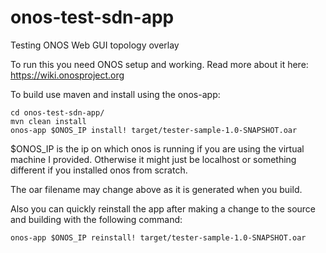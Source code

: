 # onos-test-sdn-app
Testing ONOS Web GUI topology overlay

To run this you need ONOS setup and working. Read more about it here: https://wiki.onosproject.org

To build use maven and install using the onos-app:

    cd onos-test-sdn-app/
    mvn clean install
    onos-app $ONOS_IP install! target/tester-sample-1.0-SNAPSHOT.oar

$ONOS_IP is the ip on which onos is running if you are using the virtual machine I provided. Otherwise it might just be localhost or something different if you installed onos from scratch.

The oar filename may change above as it is generated when you build.

Also you can quickly reinstall the app after making a change to the source and building with the following command:

    onos-app $ONOS_IP reinstall! target/tester-sample-1.0-SNAPSHOT.oar
